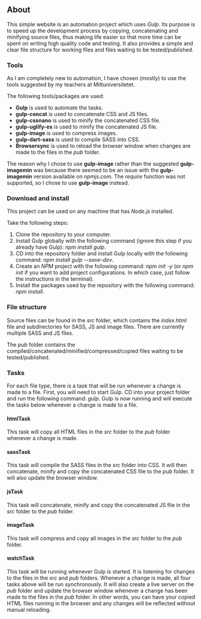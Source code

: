 ## About 
This simple website is an automation project which uses _Gulp_.
Its purpose is to speed up the development process by copying,
concatenating and minifying source files, thus making life easier
so that more time can be spent on writing high quality code and 
testing. It also provides a simple and clear file structure for
working files and files waiting to be tested/published.

### Tools
As I am completely new to automation, I have chosen (mostly) 
to use the tools suggested by my teachers at Mittuniversitetet. 

The following tools/packages are used:
- **Gulp** is used to automate the tasks.
- **gulp-concat** is used to concatenate CSS and JS files.
- **gulp-cssnano** is used to minify the concatenated CSS file.
- **gulp-uglify-es** is used to minify the concatenated JS file.
- **gulp-image** is used to compress images.
- **gulp-dart-sass** is used to compile SASS into CSS.
- **Browsersync** is used to reload the browser window when changes 
are made to the files in the _pub_ folder. 

The reason why I chose to use **gulp-image** rather than the suggested
**gulp-imagemin** was because there seemed to be an issue with the 
**gulp-imagemin** version available on _npmjs.com_. The _require_ 
function was not supported, so I chose to use **gulp-image** instead.

### Download and install
This project can be used on any machine that has _Node.js_ installed.

Take the following steps:
1. Clone the repository to your computer.
2. Install Gulp globally with the following command 
(ignore this step if you already have Gulp): _npm install gulp_.
3. CD into the repository folder and install Gulp locally with 
the following command: _npm install gulp --save-dev_.
4. Create an _NPM_ project with the following command: 
_npm init -y_ (or _npm init_ if you want to add project configurations. 
In which case, just follow the instructions in the terminal).
5. Install the packages used by the repository with the following 
command: _npm install_.

### File structure 
Source files can be found in the _src_ folder, which contains the
_index.html_ file and subdirectories for SASS, JS and image files.
There are currently multiple SASS and JS files.

The _pub_ folder contains the compiled/concatenated/minified/compressed/copied 
files waiting to be tested/published.

### Tasks
For each file type, there is a task that will be run whenever
a change is made to a file. First, you will need to start Gulp.
CD into your project folder and run the following command: _gulp_.
Gulp is now running and will execute the tasks below whenever a 
change is made to a file.

#### htmlTask
This task will copy all HTML files in the _src_ folder to the _pub_
folder whenever a change is made.

#### sassTask
This task will compile the SASS files in the _src_ folder into CSS. 
It will then concatenate, minify and copy the concatenated CSS file 
to the _pub_ folder. It will also update the browser window.

#### jsTask
This task will concatenate, minify and copy the concatenated JS file
in the _src_ folder to the _pub_ folder.

#### imageTask
This task will compress and copy all images in the _src_ folder to the
_pub_ folder.

#### watchTask
This task will be running whenever Gulp is started. It is listening for
changes to the files in the _src_ and _pub_ folders. Whenever a change
is made, all four tasks above will be run synchronously. It will also
create a live server on the _pub_ folder and update the browser window
whenever a change has been made to the files in the _pub_ folder.
In other words, you can have your copied HTML files running in the 
browser and any changes will be reflected without manual reloading.
 

